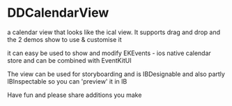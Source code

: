 # DDCalendarView
a calendar view that looks like the ical view. It supports drag and drop and the 2 demos show to use &amp; customise it

it can easy be used to show and modify EKEvents - ios native calendar store and can be combined with EventKitUI

The view can be used for storyboarding and is IBDesignable and also partly IBInspectable so you can 'preview' it in IB

Have fun and please share additions you make